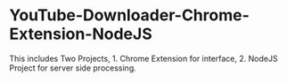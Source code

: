 # YouTube-Downloader-Chrome-Extension-NodeJS
This includes Two Projects, 1. Chrome Extension for interface, 2. NodeJS Project for server side processing.

